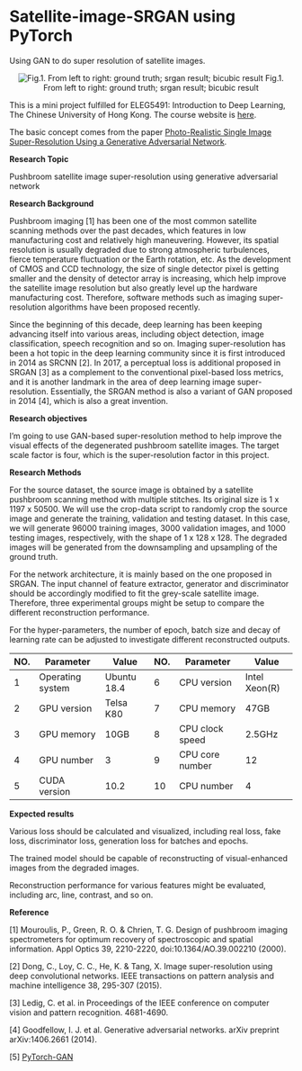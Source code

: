 # Satellite-image-SRGAN using PyTorch

 Using GAN to do super resolution of satellite images.

<p align="center">
  <img src="http://imghost.cx0512.com/images/2021/02/07/20210207202646.png" title="Fig.1. From left to right: ground truth; srgan result; bicubic result">
    Fig.1. From left to right: ground truth; srgan result; bicubic result
</p>

This is a mini project fulfilled for ELEG5491: Introduction to Deep Learning, The Chinese University of Hong Kong. The course website is [here](http://dl.ee.cuhk.edu.hk/).  

The basic concept comes from the paper  [Photo-Realistic Single Image Super-Resolution Using a Generative Adversarial Network](https://arxiv.org/abs/1609.04802).

**Research Topic**

Pushbroom satellite image super-resolution using generative adversarial network 

**Research Background**

Pushbroom imaging [1] has been one of the most common satellite scanning methods over the past decades, which features in low manufacturing cost and relatively high maneuvering.  However, its spatial resolution is usually degraded due to strong atmospheric turbulences, fierce temperature fluctuation or the Earth rotation, etc. As the development of CMOS and CCD technology, the size of single detector pixel is getting smaller and the density of detector array is increasing, which help improve the satellite image resolution but also greatly level up the hardware manufacturing cost. Therefore, software methods such as imaging super-resolution algorithms have been proposed recently.

Since the beginning of this decade, deep learning has been keeping advancing itself into various areas, including object detection, image classification, speech recognition and so on.  Imaging super-resolution has been a hot topic in the deep learning community since it is first introduced in 2014 as SRCNN [2]. In 2017, a perceptual loss is additional proposed in SRGAN [3] as a complement to the conventional pixel-based loss metrics, and it is another landmark in the area of deep learning image super-resolution. Essentially, the SRGAN method is also a variant of GAN proposed in 2014 [4], which is also a great invention.  

**Research objectives**

I’m going to use GAN-based super-resolution method to help improve the visual effects of the degenerated pushbroom satellite images. The target scale factor is four, which is the super-resolution factor in this project. 

**Research  Methods**

For the source dataset,  the source image is obtained by a satellite pushbroom scanning method with multiple stitches. Its original size is 1 x 1197 x 50500. We will use the crop-data script to randomly crop the source image and generate the training, validation and testing dataset. In this case, we will generate 96000 training images, 3000 validation images, and 1000 testing images, respectively, with the shape of 1 x 128 x 128. The degraded images will be generated from the downsampling and upsampling of the ground truth.

For the network architecture, it is mainly based on the one proposed in SRGAN. The input channel of feature extractor, generator and discriminator should be accordingly modified to fit the  grey-scale satellite image. Therefore, three experimental groups might be setup to compare the different reconstruction performance. 

For the hyper-parameters, the number of epoch, batch size and decay of learning rate can be  adjusted to investigate different reconstructed outputs. 

| NO.  | Parameter        | Value       | NO.  | Parameter       | Value         |
| ---- | ---------------- | ----------- | ---- | --------------- | ------------- |
| 1    | Operating system | Ubuntu 18.4 | 6    | CPU version     | Intel Xeon(R) |
| 2    | GPU version      | Telsa K80   | 7    | CPU memory      | 47GB          |
| 3    | GPU memory       | 10GB        | 8    | CPU clock speed | 2.5GHz        |
| 4    | GPU number       | 3           | 9    | CPU core number | 12            |
| 5    | CUDA version     | 10.2        | 10   | CPU number      | 4             |

**Expected results**

Various loss should be calculated and visualized, including real loss, fake loss, discriminator loss, generation loss for batches and epochs.

The trained model should be capable of reconstructing of visual-enhanced images from the degraded images. 

Reconstruction performance for various features might be evaluated, including arc, line, contrast, and so on.

**Reference**

[1] Mouroulis, P., Green, R. O. & Chrien, T. G. Design of pushbroom imaging spectrometers for optimum recovery of spectroscopic and spatial information. Appl Optics 39, 2210-2220, doi:10.1364/AO.39.002210 (2000).

[2] Dong, C., Loy, C. C., He, K. & Tang, X. Image super-resolution using deep convolutional networks. IEEE transactions on pattern analysis and machine intelligence 38, 295-307 (2015).

[3] Ledig, C. et al. in Proceedings of the IEEE conference on computer vision and pattern recognition.  4681-4690.

[4] Goodfellow, I. J. et al. Generative adversarial networks. arXiv preprint arXiv:1406.2661 (2014).

[5] [PyTorch-GAN](https://github.com/eriklindernoren/PyTorch-GAN)

